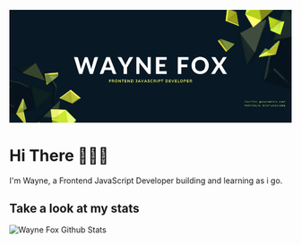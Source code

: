 ![Intro Image](/images/Wayne-Fox.png)

# Hi There 👋👋👋

I'm Wayne, a Frontend JavaScript Developer building and learning as i go.

## Take a look at my stats

![Wayne Fox Github Stats](https://github-readme-stats.vercel.app/api?username=foxwayne1)

